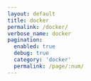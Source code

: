 ```yaml
---
layout: default
title: docker
permalink: /docker/
verbose_name: docker
pagination:
  enabled: true
  debug: true
  category: 'docker'
  permalink: /page/:num/
---
```

